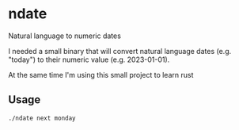 # ndate
Natural language to numeric dates

I needed a small binary that will convert natural language dates (e.g. "today") to their numeric value (e.g. 2023-01-01).  

At the same time I'm using this small project to learn rust

## Usage

`./ndate next monday`